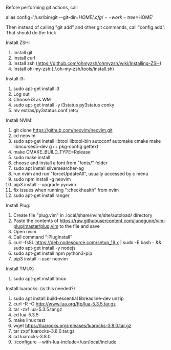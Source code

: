 Before performing git actions, call

alias config='/usr/bin/git --git-dir=$HOME/.cfg/ --work-tree=$HOME'

Then instead of calling "git add" and other git commands, call "config add". That should do the trick

Install ZSH:
1. Install git
2. Install curl
3. Install zsh (https://github.com/ohmyzsh/ohmyzsh/wiki/Installing-ZSH)
4. Install oh-my-zsh (./.oh-my-zsh/tools/install.sh)

Install i3:
1. sudo apt-get install i3
2. Log out
3. Choose i3 as WM
4. sudo apt-get install -y i3status py3status conky
5. mv extras/py3status.conf /etc/

Install NVIM:
1. git clone https://github.com/neovim/neovim.git
2. cd neovim
3. sudo apt-get install libtool libtool-bin autoconf automake cmake make libncurses5-dev g++ pkg-config gettext
4. make CMAKE_BUILD_TYPE=Release
5. sudo make install
6. choose and install a font from "fonts/" folder
7. sudo apt install silversearcher-ag
8. run nvim and run "forceUpdateAll", usually accessed by <leader>c menu
9. sudo npm install -g neovim
10. pip3 install --upgrade pynvim
11. fix issues when running ":checkhealth" from nvim
12. sudo apt-get install ranger

Install Plug:
1. Create file "plug.vim" in .local/share/nvim/site/autoload/ directory
2. Paste the contents of https://raw.githubusercontent.com/junegunn/vim-plug/master/plug.vim to the file and save
3. Open nvim
4. Call command ":PlugInstall"
5. curl -fsSL https://deb.nodesource.com/setup_19.x | sudo -E bash - && sudo apt-get install -y nodejs
6. sudo apt-get install npm python3-pip
7. pip3 install --user neovim

Install TMUX:
1. sudo apt-get install tmux

Install luarocks: (is this needed?)
1. sudo apt install build-essential libreadline-dev unzip
2. curl -R -O http://www.lua.org/ftp/lua-5.3.5.tar.gz
3. tar -zxf lua-5.3.5.tar.gz
4. cd lua-5.3.5
5. make linux test
6. wget https://luarocks.org/releases/luarocks-3.8.0.tar.gz
7. tar zxpf luarocks-3.8.0.tar.gz
8. cd luarocks-3.8.0
9. ./configure --with-lua-include=/usr/local/include
